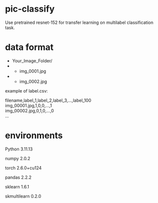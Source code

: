 # pic-classify
Use pretrained resnet-152 for transfer learning on multilabel classification task.


# data format

- Your_Image_Folder/
- - img_0001.jpg
- - img_0002.jpg

example of label.csv:

filename,label_1,label_2,label_3,...,label_100\
img_00001.jpg,1,0,0,...,1\
img_00002.jpg,0,1,0,...,0\
...

# environments

Python 3.11.13

numpy 2.0.2

torch 2.6.0+cu124

pandas 2.2.2

sklearn 1.6.1

skmultilearn 0.2.0
